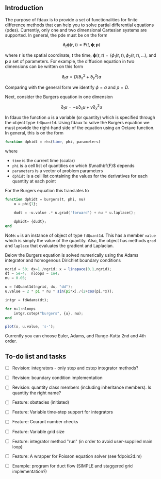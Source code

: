 <h2>Introduction</h2>

The purpose of fdaux is to provide a set of functionalities for finite difference methods 
that can help you to solve partial differential equations (pdes). Currently, only one and two 
dimensional Cartesian systems are supported. In general, the pde must be on the form  

$$
  \partial_t \boldsymbol{\phi}(\mathbf{r},t) = \mathbf{F}(t,\boldsymbol{\phi}; \mathbf{p}) 
$$

where $\mathbf{r}$ is the spatial coordinate, $t$ the time, 
$\boldsymbol{\phi}(\mathbf{r},t) = (\phi_1(\mathbf{r},t) , \phi_2(\mathbf{r},t) , \ldots)$, 
and $\mathbf{p}$ a set of parameters. For example, the diffusion equation 
in two dimensions can be written on this form

$$
\partial_t a = D \left( \partial_x^2 + \partial^2_y\right) a  
$$

Comparing with the general form we identify $\phi=a$ and $p=D$. 

Next, consider the Burgers equation in one dimension

$$
\partial_t u = -u\partial_xu + \nu \partial_x^2 u 
$$

In fdaux the function $u$ is a variable (or quantity) which is specified through 
the object type <code>fdQuant1d</code>. Using fdaux to solve the Burgers equation 
we must provide the right-hand side of the equation using an Octave function. In 
general, this is on the form

```octave
function dphidt = rhs(time, phi, parameters)
```

where 
<ul>
  <li><code>time</code> is the current time (scalar)</li>
  <li><code>phi</code> is a cell list of quantities on which $\mathbf{F}$ depends </li>
  <li><code>parameters</code> is a vector of problem parameters </li>
  <li><code>dphidt</code> is a cell list containing the values for the derivatives for each quantity at each point</li>
</ul>
For the Burgers equation this translates to 

```octave
function dphidt = burgers(t, phi, nu)
    u = phi{1};

    dudt = -u.value .* u.grad('forward') + nu * u.laplace();

    dphidt= {dudt};
end  
``` 

Note: <code>u</code> is an instance of object of type <code>fdQuant1d</code>. This has a 
member <code>value</code> which is simply the value of the quantity. Also, the object has 
methods <code>grad</code> and <code>laplace</code> that evaluates the 
gradient and Laplacian.

Below the Burgers equation is solved numerically using the Adams integrator 
and homogenous Dirichlet boundary conditions 

```octave
ngrid = 50; dx=1./ngrid; x = linspace(0,1,ngrid);
dt = 5e-4;  nloops = 1e4;
nu = 0.05;

u = fdQuant1d(ngrid, dx, "dd");
u.value = 2 * pi * nu * sin(pi*x)./(2+cos(pi.*x));

intgr = fdAdams(dt);

for n=1:nloops
    intgr.cstep("burgers", {u}, nu);
end

plot(x, u.value, 's-');
```

Currently you can choose Euler, Adams, and Runge-Kutta 2nd and 4th order.

<h2>To-do list and tasks</h2>

- [ ] Revision: integrators - only step and cstep integrator methods?

- [ ] Revision: boundary condition implementation

- [ ] Revision: quantity class members (including inheritance members). Is quantity the right name?

- [ ] Feature: obstacles  (initiated)

- [ ] Feature: Variable time-step support for integrators

- [ ] Feature: Courant number checks  

- [ ] Feature: Variable grid size

- [ ] Feature: integrator method "run" (in order to avoid user-supplied main loop)

- [ ] Feature: A wrapper for Poisson equation solver (see fdpois2d.m)

- [ ] Example: program for duct flow (SIMPLE and staggered grid implementation?)


